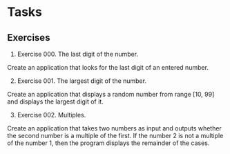 # Tasks

## Exercises
1. Exercise 000. The last digit of the number.

Create an application that looks for the last digit of an entered number.

2. Exercise 001. The largest digit of the number.

Create an application that displays a random number from range [10, 99] and displays the largest digit of it.

3. Exercise 002. Multiples.

Create an application that takes two numbers as input and outputs whether the second number is a multiple of the first. If the number 2 is not a multiple of the number 1, then the program displays the remainder of the cases.